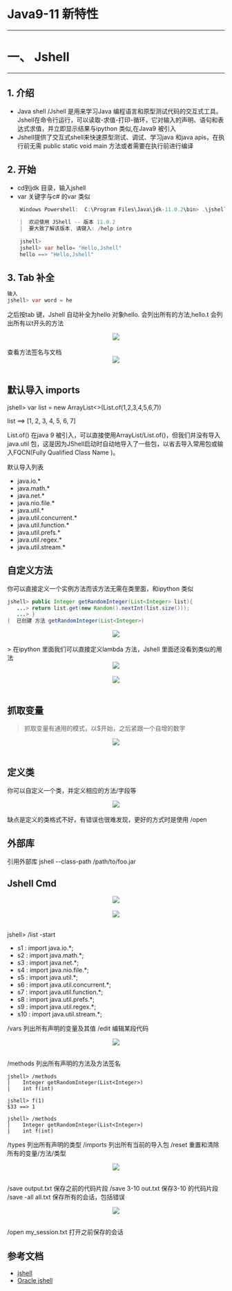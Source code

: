 # Java9-11 新特性
___

# 一、 Jshell
____
## 1. 介绍

* Java shell /Jshell  是用来学习Java 编程语言和原型测试代码的交互式工具。Jshell在命令行运行，可以读取-求值-打印-循环，它对输入的声明、语句和表达式求值，并立即显示结果与ipython 类似,在Java9 被引入
* Jshell提供了交互式shell来快速原型测试、调试、学习java 和java apis，在执行前无需 public static void main 方法或者需要在执行前进行编译
## 2. 开始

* cd到jdk 目录，输入jshell 
* var  关键字与c# 的var 类似
``` java
	Windows Powershell:  C:\Program Files\Java\jdk-11.0.2\bin> .\jshell.exe
	
	|  欢迎使用 JShell -- 版本 11.0.2
	|  要大致了解该版本, 请键入: /help intro
	
	jshell>
	jshell> var hello= "Hello,Jshell"
	hello ==> "Hello,Jshell"

```

## 3. Tab 补全
```java
输入
jshell> var word = he

```
之后按tab  键，Jshell  自动补全为hello
对象hello. 会列出所有的方法,hello.t 会列出所有以t开头的方法
<div align="center"> <img src="pics/Tab.jpg"/> </div><br>
查看方法签名与文档
<div align="center"> <img src="pics/Tab_check_method.jpg"/> </div><br>

## 默认导入 imports

jshell> var list = new ArrayList<>(List.of(1,2,3,4,5,6,7))

list ==> [1, 2, 3, 4, 5, 6, 7]

List.of() 在java 9 被引入，可以直接使用ArrayList/List.of()，但我们并没有导入 java.util 包，这是因为JShell启动时自动地导入了一些包，以省去导入常用包或输入FQCN(Fully Qualified Class Name )。

默认导入列表

- java.io.*
- java.math.*
- java.net.*
- java.nio.file.*
- java.util.*
- java.util.concurrent.*
- java.util.function.*
- java.util.prefs.*
- java.util.regex.*
- java.util.stream.*

## 自定义方法
你可以直接定义一个实例方法而该方法无需在类里面，和ipython  类似
```java
jshell> public Integer getRandomInteger(List<Integer> list){
   ...> return list.get(new Random().nextInt(list.size()));
   ...> }
|  已创建 方法 getRandomInteger(List<Integer>)
```
<div align="center"> <img src="pics/method.jpg"/> </div><br>
> 在ipython 里面我们可以直接定义lambda 方法，Jshell 里面还没看到类似的用法
<div align="center"> <img src="pics/ipython_lambda_method.jpg"/> </div><br>
<div align="center"> <img src="pics/method2.jpg"/> </div><br>

## 抓取变量
> 抓取变量有通用的模式，以$开始，之后紧跟一个自增的数字

<div align="center"> <img src="pics/scratch.jpg"/> </div><br>

## 定义类
你可以自定义一个类，并定义相应的方法/字段等
<div align="center"> <img src="pics/class.jpg"/> </div><br>
缺点是定义的类格式不好，有错误也很难发现，更好的方式时是使用 /open

## 外部库
引用外部库
jshell --class-path /path/to/foo.jar

## Jshell Cmd

<div align="center"> <img src="pics/help.jpg"/> </div><br>

<div align="center"> <img src="pics/help_list.jpg"/> </div><br>

jshell> /list -start

-   s1 : import java.io.*;
-   s2 : import java.math.*;
-   s3 : import java.net.*;
-   s4 : import java.nio.file.*;
-   s5 : import java.util.*;
-   s6 : import java.util.concurrent.*;
-   s7 : import java.util.function.*;
-   s8 : import java.util.prefs.*;
-   s9 : import java.util.regex.*;
-  s10 : import java.util.stream.*;

/vars 列出所有声明的变量及其值
/edit 编辑某段代码

<div align="center"> <img src="pics/vars_edit.jpg"/> </div><br>


/methods 列出所有声明的方法及方法签名

	jshell> /methods
	|    Integer getRandomInteger(List<Integer>)
	|    int f(int)
	
	jshell> f(1)
	$33 ==> 1
	
	jshell> /methods
	|    Integer getRandomInteger(List<Integer>)
	|    int f(int)
/types 列出所有声明的类型
/imports 列出所有当前的导入包
/reset 重置和清除所有的变量/方法/类型
<div align="center"> <img src="pics/reset.jpg"/> </div><br>

/save output.txt 保存之前的代码片段
/save 3-10 out.txt 保存3-10 的代码片段
/save -all all.txt 保存所有的会话，包括错误
<div align="center"> <img src="pics/drop.jpg"/> </div><br>

/open my_session.txt 打开之前保存的会话


##  参考文档
- [jshell](https://www.infoq.com/articles/jshell-java-repl?utm_campaign=rightbar_v2&utm_source=infoq&utm_medium=articles_link&utm_content=link_text)
- [Oracle jshell](https://docs.oracle.com/javase/9/jshell/introduction-jshell.htm#JSHEL-GUID-465BA4F5-E77D-456F-BCB7-D826AC1E18AE)

